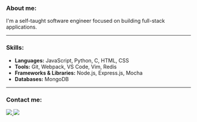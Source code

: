### About me:

I'm a self-taught software engineer focused on building full-stack applications.

<hr>

### Skills:

- **Languages:** JavaScript, Python, C, HTML, CSS
- **Tools:** Git, Webpack, VS Code, Vim, Redis
- **Frameworks & Libraries:** Node.js, Express.js, Mocha
- **Databases:** MongoDB


<hr>


### Contact me:

<p>
<!-- Gmail -->
<a 
    target="_blank" 
    href="mailto:mayadasaeeddev@gmail.com">
    <img
        src="https://img.shields.io/badge/-Gmail-D14836?style=for-the-badge&logo=Gmail&logoColor=white">
    </img>    
</a>
<!-- LinkedIn -->
<a 
    target="_blank"
    href="https://www.linkedin.com/in/mayadase/">
    <img
        src="https://img.shields.io/badge/-LinkedIn-0077B5?style=for-the-badge&logo=Linkedin&logoColor=white">
    </img>
</a>
</p>

